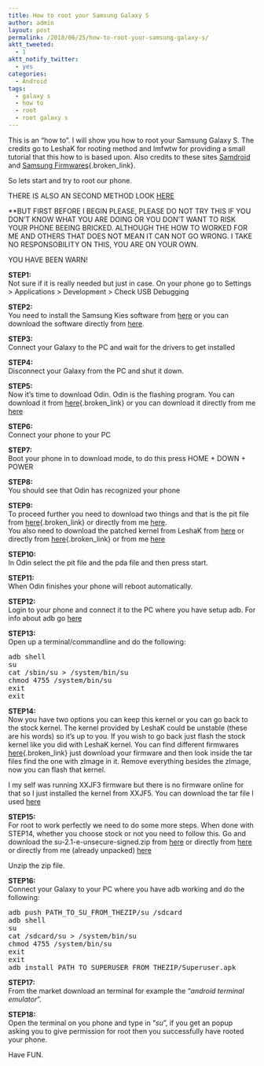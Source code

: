 ```yaml
---
title: How to root your Samsung Galaxy S
author: admin
layout: post
permalink: /2010/06/25/how-to-root-your-samsung-galaxy-s/
aktt_tweeted:
  - 1
aktt_notify_twitter:
  - yes
categories:
  - Android
tags:
  - galaxy s
  - how to
  - root
  - root galaxy s
---
```

This is an “how to”. I will show you how to root your Samsung Galaxy S. The credits go to LeshaK for rooting method and lmfwtw for providing a small tutorial that this how to is based upon. Also credits to these sites [Samdroid][1] and [Samsung Firmwares][2]{.broken_link}.<!--more-->

So lets start and try to root our phone. 

THERE IS ALSO AN SECOND METHOD LOOK [HERE][3]

**BUT FIRST BEFORE I BEGIN PLEASE, PLEASE DO NOT TRY THIS IF YOU DON&#8217;T KNOW WHAT YOU ARE DOING OR YOU DON&#8217;T WANT TO RISK YOUR PHONE BEEING BRICKED. ALTHOUGH THE HOW TO WORKED FOR ME AND OTHERS THAT DOES NOT MEAN IT CAN NOT GO WRONG. I TAKE NO RESPONSOBILITY ON THIS, YOU ARE ON YOUR OWN.</p> 

YOU HAVE BEEN WARN!</strong>

**STEP1:**  
Not sure if it is really needed but just in case. On your phone go to Settings > Applications > Development > Check USB Debugging

**STEP2:**  
You need to install the Samsung Kies software from [here][4] or you can download the software directly from [here][5].

**STEP3:**  
Connect your Galaxy to the PC and wait for the drivers to get installed

**STEP4:**  
Disconnect your Galaxy from the PC and shut it down.

**STEP5:**  
Now it&#8217;s time to download Odin. Odin is the flashing program. You can download it from [here][2]{.broken_link} or you can download it directly from me [here][6]

**STEP6:**  
Connect your phone to your PC

**STEP7:**  
Boot your phone in to download mode, to do this press HOME + DOWN + POWER

**STEP8:**  
You should see that Odin has recognized your phone

**STEP9:**  
To proceed further you need to download two things and that is the pit file from [here][2]{.broken_link} or directly from me [here][7].  
You also need to download the patched kernel from LeshaK from [here][1] or directly from [here][8]{.broken_link} or from me [here][9]

**STEP10:**  
In Odin select the pit file and the pda file and then press start.

**STEP11:**  
When Odin finishes your phone will reboot automatically.

**STEP12:**  
Login to your phone and connect it to the PC where you have setup adb. For info about adb go [here][10] 

**STEP13:**  
Open up a terminal/commandline and do the following:

<pre class="brush: bash; title: ; notranslate" title="">adb shell 
su 
cat /sbin/su &gt; /system/bin/su 
chmod 4755 /system/bin/su
exit
exit
</pre>

**STEP14:**  
Now you have two options you can keep this kernel or you can go back to the stock kernel. The kernel provided by LeshaK could be unstable (these are his words) so it&#8217;s up to you. If you wish to go back just flash the stock kernel like you did with LeshaK kernel. You can find different firmwares [here][2]{.broken_link} just download your firmware and then look inside the tar files find the one with zImage in it. Remove everything besides the zImage, now you can flash that kernel.

I my self was running XXJF3 firmware but there is no firmware online for that so I just installed the kernel from XXJF5. You can download the tar file I used [here][11]

**STEP15:**  
For root to work perfectly we need to do some more steps. When done with STEP14, whether you choose stock or not you need to follow this. Go and download the su-2.1-e-unsecure-signed.zip from [here][12] or directly from [here][13] or directly from me (already unpacked) [here][14]

Unzip the zip file.

**STEP16:**  
Connect your Galaxy to your PC where you have adb working and do the following:

<pre class="brush: bash; title: ; notranslate" title="">adb push PATH_TO_SU_FROM_THEZIP/su /sdcard 
adb shell 
su 
cat /sdcard/su &gt; /system/bin/su 
chmod 4755 /system/bin/su 
exit 
exit 
adb install PATH_TO_SUPERUSER_FROM_THEZIP/Superuser.apk
</pre>

**STEP17:**  
From the market download an terminal for example the “*android terminal emulator*”.

**STEP18:**  
Open the terminal on you phone and type in “*su*”, if you get an popup asking you to give permission for root then you successfully have rooted your phone. 

Have FUN.

 [1]: http://forum.samdroid.net/f49/dev-kernel-i9000-root-lk9-01-beta9-22-06-2010-a-1319/
 [2]: www.samsung-firmwares.com
 [3]: http://forum.samdroid.net/f49/superuser-su-busybox-i9000-26-06-2010-a-1355/
 [4]: http://www.samsungapps.com/about/onPc.as
 [5]: http://service.samsungmobile.com/Kies/download.jsp?reg_country=gb&#038;model_code=GT-S8500&#038;language=en
 [6]: http://files.coralic.nl/Odin3-v1.0.zip
 [7]: http://files.coralic.nl/GalaxyS-pitFile.zip
 [8]: http://files.samdroid.net/files/2forum/i9000_Kernel_LK9_01b9.7z
 [9]: http://files.coralic.nl/i9000_Kernel_LK9_01b9.7z
 [10]: http://developer.android.com/guide/developing/tools/adb.html
 [11]: http://files.coralic.nl/StockKernelXXJF5-UpnackThis.zip
 [12]: http://forum.xda-developers.com/showthread.php?t=682828
 [13]: http://bit.ly/brI0EV
 [14]: http://files.coralic.nl/u-2.1-e-unpacked.zip